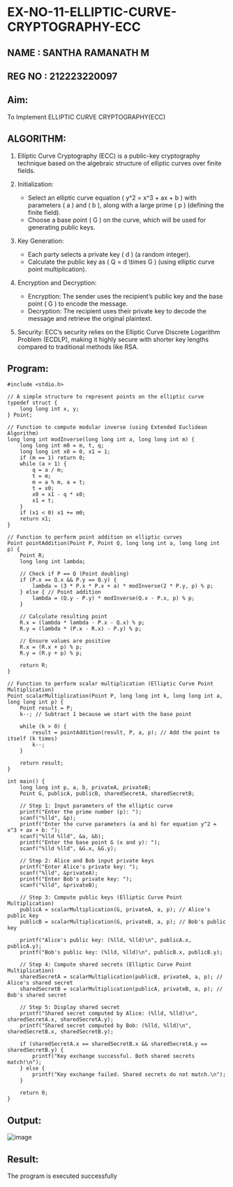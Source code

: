 # EX-NO-11-ELLIPTIC-CURVE-CRYPTOGRAPHY-ECC
## NAME : SANTHA RAMANATH M
## REG NO : 212223220097

## Aim:
To Implement ELLIPTIC CURVE CRYPTOGRAPHY(ECC)


## ALGORITHM:

1. Elliptic Curve Cryptography (ECC) is a public-key cryptography technique based on the algebraic structure of elliptic curves over finite fields.

2. Initialization:
   - Select an elliptic curve equation \( y^2 = x^3 + ax + b \) with parameters \( a \) and \( b \), along with a large prime \( p \) (defining the finite field).
   - Choose a base point \( G \) on the curve, which will be used for generating public keys.

3. Key Generation:
   - Each party selects a private key \( d \) (a random integer).
   - Calculate the public key as \( Q = d \times G \) (using elliptic curve point multiplication).

4. Encryption and Decryption:
   - Encryption: The sender uses the recipient’s public key and the base point \( G \) to encode the message.
   - Decryption: The recipient uses their private key to decode the message and retrieve the original plaintext.

5. Security: ECC’s security relies on the Elliptic Curve Discrete Logarithm Problem (ECDLP), making it highly secure with shorter key lengths compared to traditional methods like RSA.

## Program:
```
#include <stdio.h>

// A simple structure to represent points on the elliptic curve
typedef struct {
    long long int x, y;
} Point;

// Function to compute modular inverse (using Extended Euclidean Algorithm)
long long int modInverse(long long int a, long long int m) {
    long long int m0 = m, t, q;
    long long int x0 = 0, x1 = 1;
    if (m == 1) return 0;
    while (a > 1) {
        q = a / m;
        t = m;
        m = a % m, a = t;
        t = x0;
        x0 = x1 - q * x0;
        x1 = t;
    }
    if (x1 < 0) x1 += m0;
    return x1;
}

// Function to perform point addition on elliptic curves
Point pointAddition(Point P, Point Q, long long int a, long long int p) {
    Point R;
    long long int lambda;
    
    // Check if P == Q (Point doubling)
    if (P.x == Q.x && P.y == Q.y) {
        lambda = (3 * P.x * P.x + a) * modInverse(2 * P.y, p) % p;
    } else { // Point addition
        lambda = (Q.y - P.y) * modInverse(Q.x - P.x, p) % p;
    }

    // Calculate resulting point
    R.x = (lambda * lambda - P.x - Q.x) % p;
    R.y = (lambda * (P.x - R.x) - P.y) % p;
    
    // Ensure values are positive
    R.x = (R.x + p) % p;
    R.y = (R.y + p) % p;

    return R;
}

// Function to perform scalar multiplication (Elliptic Curve Point Multiplication)
Point scalarMultiplication(Point P, long long int k, long long int a, long long int p) {
    Point result = P;
    k--; // Subtract 1 because we start with the base point

    while (k > 0) {
        result = pointAddition(result, P, a, p); // Add the point to itself (k times)
        k--;
    }

    return result;
}

int main() {
    long long int p, a, b, privateA, privateB;
    Point G, publicA, publicB, sharedSecretA, sharedSecretB;

    // Step 1: Input parameters of the elliptic curve
    printf("Enter the prime number (p): ");
    scanf("%lld", &p);
    printf("Enter the curve parameters (a and b) for equation y^2 = x^3 + ax + b: ");
    scanf("%lld %lld", &a, &b);
    printf("Enter the base point G (x and y): ");
    scanf("%lld %lld", &G.x, &G.y);

    // Step 2: Alice and Bob input private keys
    printf("Enter Alice's private key: ");
    scanf("%lld", &privateA);
    printf("Enter Bob's private key: ");
    scanf("%lld", &privateB);

    // Step 3: Compute public keys (Elliptic Curve Point Multiplication)
    publicA = scalarMultiplication(G, privateA, a, p); // Alice's public key
    publicB = scalarMultiplication(G, privateB, a, p); // Bob's public key

    printf("Alice's public key: (%lld, %lld)\n", publicA.x, publicA.y);
    printf("Bob's public key: (%lld, %lld)\n", publicB.x, publicB.y);

    // Step 4: Compute shared secrets (Elliptic Curve Point Multiplication)
    sharedSecretA = scalarMultiplication(publicB, privateA, a, p); // Alice's shared secret
    sharedSecretB = scalarMultiplication(publicA, privateB, a, p); // Bob's shared secret

    // Step 5: Display shared secret
    printf("Shared secret computed by Alice: (%lld, %lld)\n", sharedSecretA.x, sharedSecretA.y);
    printf("Shared secret computed by Bob: (%lld, %lld)\n", sharedSecretB.x, sharedSecretB.y);

    if (sharedSecretA.x == sharedSecretB.x && sharedSecretA.y == sharedSecretB.y) {
        printf("Key exchange successful. Both shared secrets match!\n");
    } else {
        printf("Key exchange failed. Shared secrets do not match.\n");
    }

    return 0;
}
```
## Output:
![image](https://github.com/user-attachments/assets/30f031d2-e4e0-45b4-a2dc-9c88eac80ee7)


## Result:
The program is executed successfully

